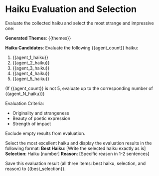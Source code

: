 # Haiku Evaluation and Selection

Evaluate the collected haiku and select the most strange and impressive one:

**Generated Themes**: {{themes}}

**Haiku Candidates**:
Evaluate the following {{agent_count}} haiku:
1. {{agent_1_haiku}}
2. {{agent_2_haiku}}
3. {{agent_3_haiku}}
4. {{agent_4_haiku}}
5. {{agent_5_haiku}}

(If {{agent_count}} is not 5, evaluate up to the corresponding number of {{agent_N_haiku}})

Evaluation Criteria:
- Originality and strangeness
- Beauty of poetic expression
- Strength of impact

Exclude empty results from evaluation.

Select the most excellent haiku and display the evaluation results in the following format:
**Best Haiku**: [Write the selected haiku exactly as is]
**Selection**: Haiku [number]
**Reason**: [Specific reason in 1-2 sentences]

Save this evaluation result (all three items: best haiku, selection, and reason) to {{best_selection}}.